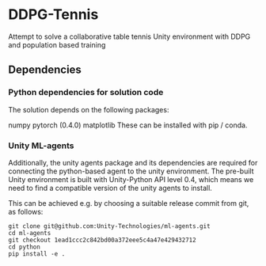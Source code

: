 # DDPG-Tennis

Attempt to solve a collaborative table tennis Unity environment with DDPG and population based training

## Dependencies

### Python dependencies for solution code

The solution depends on the following packages:

numpy
pytorch (0.4.0)
matplotlib
These can be installed with pip / conda.

### Unity ML-agents

Additionally, the unity agents package and its dependencies are required for connecting the python-based agent to the unity environment. The pre-built Unity environment is built with Unity-Python API level 0.4, which means we need to find a compatible version of the unity agents to install.

This can be achieved e.g. by choosing a suitable release commit from git, as follows:

```
git clone git@github.com:Unity-Technologies/ml-agents.git
cd ml-agents
git checkout 1ead1ccc2c842bd00a372eee5c4a47e429432712 
cd python
pip install -e .
```
